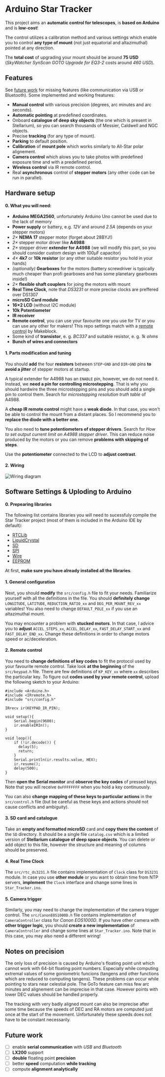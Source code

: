 # Arduino Star Tracker

This project aims an **automatic control for telescopes**, is **based on Arduino** and is **low-cost**!

The control utilizes a calibration method and various settings which enable you to control **any type of mount** (not just equatorial and altazimuthal) pointed at any direction.

The **total cost** of upgrading your mount should be around **75 USD** (*SkyWatcher SynScan GOTO Upgrade for EQ3-2* costs around *460 USD*).

## Features

See [future work](#future-work) for missing features (like communication via USB or Bluetooth). Some implemented and working freatures:

* **Manual control** with various precision (degrees, arc minutes and arc seconds).
* **Automatic pointing** at predefined coordinates.
* Onboard **catalogue of deep sky objects** (the one which is present in Stellarium), so you can search thousands of Messier, Caldwell and NGC objects.
* Precise **tracking** (for any type of mount).
* **Parking** to default position.
* **Calibration** of **mount pole** which works similarly to All-Star polar alignement.
* **Camera control** which alows you to take photos with predefined exposure time and with a predefined period.
* **Wireless control** via IR remote control.
* Real **asynchronous** control of **stepper motors** (any other code can be run in parallel). 

## Hardware setup

#### 0. What you will need:
* **Arduino MEGA2560**, unfortunately Arduino Uno cannot be used due to the lack of memory
* **Power supply** or battery, e.g. *12V* and around *2.5A* (depends on your stepper motors)
* *2×* **NEMA 17** stepper motor (forget about 28BYJ!)
* *2×* stepper motor driver like **A4988**
* *2×* stepper driver **extender for A4988** (we will modify this part, so you should consider custom design with 100μF capacitor)
* *4×* **4k7** or **10k resistor** (or any other suitable resistor you hold in your hands)
* *(optionally)* **Gearboxes** for the motors (battery screwdriver is typically much cheaper than profi gearboxes and has some planetary gearboxes inside!)
* *2×* **flexible shaft couplers** for joing the motors with mount
* **Real Time Clock**, note that *DS3231* or more precise clocks are preffered over DS1307 
* **microSD Card module**
* **16×2 LCD** (without I2C module)
* **10k Potentiometer**
* **IR receiver**
* **Remote control**, you can use your favourite one you use for TV or you can use any other for makers! This repo settings match with a [remote control](https://www.makeblock.com/project/me-ir-remote-controller) by Makeblock. 
* Some kind of **transistor**, e. g. *BC337* and suitable resistor, e. g. *1k ohms* 
* **Bunch of wires and connectors**

#### 1. Parts modification and tuning

You should **add** the four **resistors** between `STEP`-`GND` and `DIR`-`GND` pins **to avoid a jitter** of stepper motors at startup. 

A typical extender for A4988 has an `ENABLE` pin, however, we do not need it. Instead, we **need a pin for controlling microstepping**. That is why you should hardwire the three microstepping pins and you should add a single pin to control them. Search for *microstepping resolution truth table* of A4988.

A **cheap IR remote control** might have a **weak diode**. In that case, you won't be able to control the mount from a distant places. So I recommend you to **replace the diode with a better one.**  

You also need to **tune potentiometers of stepper drivers**. Search for *How to set output current limit on A4988 stepper driver*. This can reduce noise produced by the motors or you can remove **problems with skipping of steps**. 

Use the **potentiometer** connected to the LCD to **adjust contrast**.

#### 2. Wiring

![Wiring diagram](https://github.com/Tomiinek/Star_Tracker/blob/master/_img/wiring.png)

## Software Settings & Uploding to Arduino

#### 0. Prepearing libraries

The following list contains libraries you will need to sucessfuly compile the Star Tracker project (most of them is included in the Arduino IDE by default):

* [RTCLib](https://github.com/adafruit/RTClib)
* [LiquidCrystal](https://github.com/arduino-libraries/LiquidCrystal)
* [SD](https://github.com/arduino-libraries/SD)
* [SPI](https://www.arduino.cc/en/Reference/SPI)
* [Wire](https://www.arduino.cc/en/Reference/Wire)
* [EEPROM](https://www.arduino.cc/en/Reference/EEPROM)

At first, **make sure you have already installed all the libraries**.

#### 1. General configuration

Next, you should **modify** the `src/config.h` file to fit your needs. Familiarize yourself with all the definitions in the file. You should **definitely change** `LONGITUDE`, `LATITUDE`, `REDUCTION_RATIO_xx` and `DEG_PER_MOUNT_REV_xx` variables! You also need to change `DEFAULT_POLE_xx` if you use an altazimuthal mount.

You may encounter a problem with **stucked motors**. In that case, I advice you to **adjust** `ACCEL_STEPS_xx`, `ACCEL_DELAY_xx`, `FAST_DELAY_START_xx` and `FAST_DELAY_END_xx`. Change these definitions in order to change motors speed or ac/deceleration.

#### 2. Remote control

You need to **change definitions of key codes** to fit the protocol used by your favourite remote control. Take look **at the beginning** of the `src/keypad.h` file. There are few definitions of `KP_KEY_xx` where `xx` describes the particular key. To figure out **codes used by your remote control**, upload the following sketch to your Arduino:

```
#include <Arduino.h>
#include <IRremote.h>
#include "src/config.h"

IRrecv ir(KEYPAD_IR_PIN);

void setup(){
    Serial.begin(9600);
    ir.enableIRIn();
}

void loop(){
    if (!ir.decode()) {
      delay(5);
      return;
    }
    Serial.println(ir.results.value, HEX);
    ir.resume();
    delay(500);
}
```

Then **open the Serial monitor** and **observe the key codes** of pressed keys. Note that you will receive `0xFFFFFFFF` when you hold a key continuously.

You can also **change mapping of these keys to particular actions** in the `src/control.h` file (but be careful as these keys and actions should not cause conflicts and ambiguity).

#### 3. SD card and catalogue

Take an **empty and formatted microSD** card and **copy there the content** of the `SD` directory. It should be a single file `catalog.csv` which is a limited version of **Stellarium catalogue of deep space objects**. You can delete or add object to this file, however the structure and meaning of columns should be preserved.

#### 4. Real Time Clock

The `src/rtc_ds3231.h` file contains implementation of `Clock` class for `DS3231` module. In case you use **other module** or you want to obtain time from NTP servers, **implement** the `Clock` interface and change some lines in `Star_Tracker.ino`.

#### 5. Camera trigger

Similarly, you may need to change the implementation of the camera trigger control. The `src/CanonEOS1000D.h` file contains implementation of `CameraController` class for *Canon EOS1000D*. If you have other camera with **other trigger logic**, you should **create a new implementation** of `CameraController` and change some lines at `Star_Tracker.ino`. Note that in this case, you may also need a different wiring!

## Notes on precision

The only loss of precision is caused by Arduino's floating point unit which cannot work with 64-bit floating point numbers. Especially while computing extremal values of some goniometric funcions (tangens and other functions which are reduced to computing tangens). These problems can occur while pointing to stars near celestial pole. The GoTo feature can miss few arc minutes and alignement can be imprecise in that case. However points with lower DEC values should be handled properly.  

The tracking with very badly aligned mount can also be imprecise after some time because the speeds of DEC and RA motors are computed just once at the start of the movement. Unfortunately these speeds does not have to be constant necessarily.

## Future work

- [ ] enable **serial communication** with *USB* and *Bluetooth*
- [ ] **LX200** support
- [ ]  **double** floating point **precision** 
- [ ]  better **speed** computation **while tracking**
- [ ]  compute **alignment analytically**
